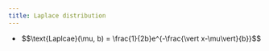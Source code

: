 ```yaml
---
title: Laplace distribution
---
```


- $$\text{Laplcae}(\mu, b) = \frac{1}{2b}e^{-\frac{\vert x-\mu\vert}{b}}$$
